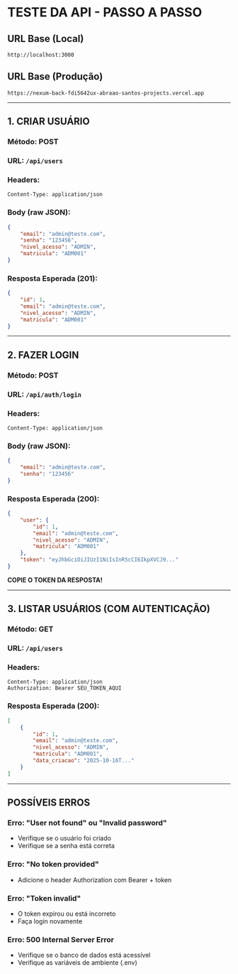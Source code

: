 # TESTE DA API - PASSO A PASSO

## URL Base (Local)
```
http://localhost:3000
```

## URL Base (Produção)
```
https://nexum-back-fdi5642ux-abraao-santos-projects.vercel.app
```

---

## 1. CRIAR USUÁRIO

### Método: POST
### URL: `/api/users`
### Headers:
```
Content-Type: application/json
```

### Body (raw JSON):
```json
{
    "email": "admin@teste.com",
    "senha": "123456",
    "nivel_acesso": "ADMIN",
    "matricula": "ADM001"
}
```

### Resposta Esperada (201):
```json
{
    "id": 1,
    "email": "admin@teste.com",
    "nivel_acesso": "ADMIN",
    "matricula": "ADM001"
}
```

---

## 2. FAZER LOGIN

### Método: POST
### URL: `/api/auth/login`
### Headers:
```
Content-Type: application/json
```

### Body (raw JSON):
```json
{
    "email": "admin@teste.com",
    "senha": "123456"
}
```

### Resposta Esperada (200):
```json
{
    "user": {
        "id": 1,
        "email": "admin@teste.com",
        "nivel_acesso": "ADMIN",
        "matricula": "ADM001"
    },
    "token": "eyJhbGciOiJIUzI1NiIsInR5cCI6IkpXVCJ9..."
}
```

**COPIE O TOKEN DA RESPOSTA!**

---

## 3. LISTAR USUÁRIOS (COM AUTENTICAÇÃO)

### Método: GET
### URL: `/api/users`
### Headers:
```
Content-Type: application/json
Authorization: Bearer SEU_TOKEN_AQUI
```

### Resposta Esperada (200):
```json
[
    {
        "id": 1,
        "email": "admin@teste.com",
        "nivel_acesso": "ADMIN",
        "matricula": "ADM001",
        "data_criacao": "2025-10-16T..."
    }
]
```

---

## POSSÍVEIS ERROS

### Erro: "User not found" ou "Invalid password"
- Verifique se o usuário foi criado
- Verifique se a senha está correta

### Erro: "No token provided"
- Adicione o header Authorization com Bearer + token

### Erro: "Token invalid"
- O token expirou ou está incorreto
- Faça login novamente

### Erro: 500 Internal Server Error
- Verifique se o banco de dados está acessível
- Verifique as variáveis de ambiente (.env)

